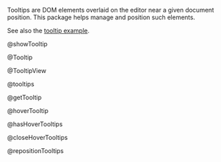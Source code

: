 Tooltips are DOM elements overlaid on the editor near a given document
position. This package helps manage and position such elements.

See also the [tooltip example](../../examples/tooltip/).

@showTooltip

@Tooltip

@TooltipView

@tooltips

@getTooltip

@hoverTooltip

@hasHoverTooltips

@closeHoverTooltips

@repositionTooltips